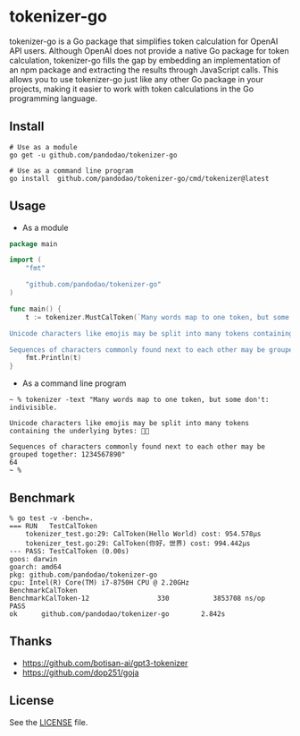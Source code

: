 # tokenizer-go

tokenizer-go is a Go package that simplifies token calculation for OpenAI API users. Although OpenAI does not provide a native Go package for token calculation, tokenizer-go fills the gap by embedding an implementation of an npm package and extracting the results through JavaScript calls. This allows you to use tokenizer-go just like any other Go package in your projects, making it easier to work with token calculations in the Go programming language.

## Install

```shell
# Use as a module
go get -u github.com/pandodao/tokenizer-go

# Use as a command line program
go install  github.com/pandodao/tokenizer-go/cmd/tokenizer@latest
```

## Usage

* As a module
```go
package main

import (
	"fmt"

	"github.com/pandodao/tokenizer-go"
)

func main() {
	t := tokenizer.MustCalToken(`Many words map to one token, but some don't: indivisible.

Unicode characters like emojis may be split into many tokens containing the underlying bytes: 🤚🏾

Sequences of characters commonly found next to each other may be grouped together: 1234567890`)
	fmt.Println(t)
}
```

* As a command line program
```
~ % tokenizer -text "Many words map to one token, but some don't: indivisible.

Unicode characters like emojis may be split into many tokens containing the underlying bytes: 🤚🏾

Sequences of characters commonly found next to each other may be grouped together: 1234567890"
64
~ %
```

## Benchmark

```
% go test -v -bench=.
=== RUN   TestCalToken
    tokenizer_test.go:29: CalToken(Hello World) cost: 954.578µs
    tokenizer_test.go:29: CalToken(你好，世界) cost: 994.442µs
--- PASS: TestCalToken (0.00s)
goos: darwin
goarch: amd64
pkg: github.com/pandodao/tokenizer-go
cpu: Intel(R) Core(TM) i7-8750H CPU @ 2.20GHz
BenchmarkCalToken
BenchmarkCalToken-12                 330           3853708 ns/op
PASS
ok      github.com/pandodao/tokenizer-go        2.842s
```

## Thanks

* https://github.com/botisan-ai/gpt3-tokenizer
* https://github.com/dop251/goja

## License
See the [LICENSE](https://github.com/pandodao/tokenizer-go/blob/main/LICENSE) file.
